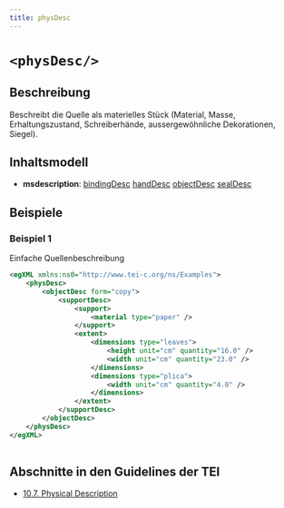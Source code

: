 ```yaml
---
title: physDesc
---
```




# `<physDesc/>`

## Beschreibung

Beschreibt die Quelle als materielles Stück (Material, Masse, Erhaltungszustand, Schreiberhände, aussergewöhnliche Dekorationen, Siegel). 

## Inhaltsmodell

- **msdescription**: [bindingDesc](bindingDesc.md) [handDesc](handDesc.md) [objectDesc](objectDesc.md) [sealDesc](sealDesc.md)

## Beispiele

### Beispiel 1

Einfache Quellenbeschreibung

```xml
<egXML xmlns:ns0="http://www.tei-c.org/ns/Examples">
    <physDesc>
        <objectDesc form="copy">
            <supportDesc>
                <support>
                    <material type="paper" />
                </support>
                <extent>
                    <dimensions type="leaves">
                        <height unit="cm" quantity="16.0" />
                        <width unit="cm" quantity="23.0" />
                    </dimensions>
                    <dimensions type="plica">
                        <width unit="cm" quantity="4.0" />
                    </dimensions>
                </extent>
            </supportDesc>
        </objectDesc>
    </physDesc>
</egXML>
               
```

## Abschnitte in den Guidelines der TEI

- [10.7. Physical Description](https://www.tei-c.org/release/doc/tei-p5-doc/en/html/MS.html#msph)